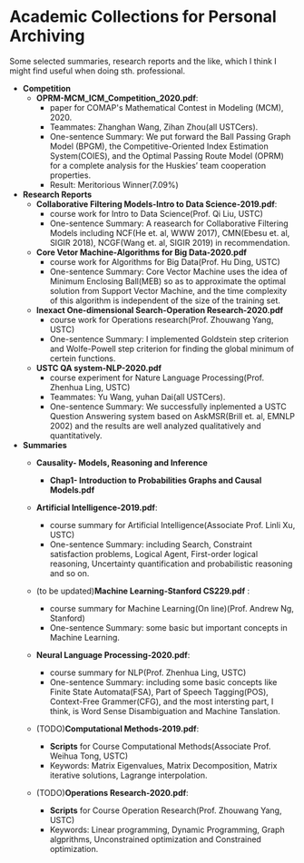 

# Academic Collections for Personal Archiving

Some selected summaries, research reports and the like, which I think I might find useful when doing sth. professional.

* **Competition**
   * **OPRM-MCM_ICM_Competition_2020.pdf**:
     * paper for COMAP's Mathematical Contest in Modeling (MCM), 2020. 
     * Teammates:  Zhanghan Wang, Zihan Zhou(all USTCers).
     * One-sentence Summary: We put forward the Ball Passing Graph Model (BPGM), the Competitive-Oriented Index Estimation System(COIES), and the Optimal Passing Route Model (OPRM) for a complete analysis for the Huskies’ team cooperation properties.
     * Result: Meritorious Winner(7.09%)
* **Research Reports**
   * **Collaborative Filtering Models-Intro to Data Science-2019.pdf**:
     *  course work for Intro to Data Science(Prof. Qi Liu, USTC)
     *  One-sentence Summary: A reasearch for Collaborative Filtering Models including NCF(He et. al, WWW 2017), CMN(Ebesu et. al, SIGIR 2018), NCGF(Wang et. al, SIGIR 2019) in recommendation.
   * **Core Vetor Machine-Algorithms for Big Data-2020.pdf**
      *  course work for Algorithms for Big Data(Prof. Hu Ding, USTC)
     *  One-sentence Summary: Core Vector Machine uses the idea of Minimum Enclosing Ball(MEB) so as to approximate the optimal solution from Support Vector Machine, and the time complexity of this algorithm is independent of the size of the training set.
  * **Inexact One-dimensional Search-Operation Research-2020.pdf**
      *  course work for Operations research(Prof. Zhouwang Yang, USTC)
     *  One-sentence Summary: I implemented Goldstein step criterion and Wolfe-Powell step criterion for finding the global minimum of certein functions.
  * **USTC QA system-NLP-2020.pdf**
    *  course experiment for Nature Language Processing(Prof. Zhenhua Ling, USTC)
     * Teammates:  Yu Wang, yuhan Dai(all USTCers).
     *  One-sentence Summary: We successfully inplemented a USTC Question Answering system based on AskMSR(Brill et. al, EMNLP 2002) and the results are well analyzed qualitatively and quantitatively.
* **Summaries**
   * **Causality- Models, Reasoning and Inference**
     *  **Chap1- Introduction to Probabilities Graphs and Causal Models.pdf**
   * **Artificial Intelligence-2019.pdf**:
     *  course summary for Artificial Intelligence(Associate Prof. Linli Xu, USTC)
     *  One-sentence Summary: including Search, Constraint satisfaction problems, Logical Agent, First-order logical reasoning, Uncertainty quantification and probabilistic reasoning and so on.
   * (to be updated)**Machine Learning-Stanford CS229.pdf** :
     *  course summary for Machine Learning(On line)(Prof. Andrew Ng, Stanford)
     *  One-sentence Summary: some basic but important concepts in Machine Learning.
   * **Neural Language Processing-2020.pdf**:
     *  course summary for NLP(Prof. Zhenhua Ling, USTC)
     *  One-sentence Summary: including some basic concepts like Finite State Automata(FSA), Part of Speech Tagging(POS), Context-Free Grammer(CFG), and the most intersting part, I think, is Word Sense Disambiguation and Machine Tanslation.
  
   * (TODO)**Computational Methods-2019.pdf**:
     *  **Scripts** for Course Computational Methods(Associate Prof. Weihua Tong, USTC)
     *  Keywords: Matrix Eigenvalues, Matrix Decomposition, Matrix iterative solutions, Lagrange interpolation.
  
   * (TODO)**Operations Research-2020.pdf**:
     *  **Scripts** for Course Operation Research(Prof. Zhouwang Yang, USTC)
     *  Keywords:  Linear programming,  Dynamic Programming, Graph algprithms, Unconstrained optimization and Constrained optimization.
